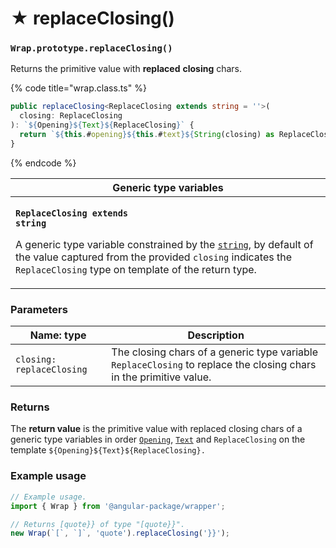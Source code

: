 # ★ replaceClosing()

### `Wrap.prototype.replaceClosing()`

Returns the primitive value with **replaced** **closing** chars.

{% code title="wrap.class.ts" %}
```typescript
public replaceClosing<ReplaceClosing extends string = ''>(
  closing: ReplaceClosing
): `${Opening}${Text}${ReplaceClosing}` {
  return `${this.#opening}${this.#text}${String(closing) as ReplaceClosing}`;
}
```
{% endcode %}

| Generic type variables                                                                                                                                                                                                                                                                                                                                                             |
| ---------------------------------------------------------------------------------------------------------------------------------------------------------------------------------------------------------------------------------------------------------------------------------------------------------------------------------------------------------------------------------- |
| <p><strong><code>ReplaceClosing extends string</code></strong></p><p>A generic type variable constrained by the <a href="https://www.typescriptlang.org/docs/handbook/basic-types.html#string"><code>string</code></a>, by default of the value captured from the provided <code>closing</code> indicates the <code>ReplaceClosing</code> type on template of the return type.</p> |

### Parameters

| Name: type                | Description                                                                                                        |
| ------------------------- | ------------------------------------------------------------------------------------------------------------------ |
| `closing: replaceClosing` | The closing chars of a generic type variable `ReplaceClosing` to replace the closing chars in the primitive value. |

### Returns

The **return value** is the primitive value with replaced closing chars of a generic type variables in order [`Opening`](../../generic-type-variables.md#wrap-opening), [`Text`](../../generic-type-variables.md#wrap-less-than...-text-...greater-than) and `ReplaceClosing` on the template `${Opening}${Text}${ReplaceClosing}.`

### Example usage

```typescript
// Example usage.
import { Wrap } from '@angular-package/wrapper';

// Returns [quote}} of type "[quote}}".
new Wrap(`[`, `]`, 'quote').replaceClosing('}}');
```
